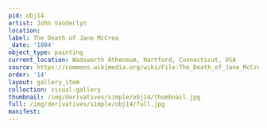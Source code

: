 ```yaml
---
pid: obj14
artist: John Vanderlyn
location: 
label: The Death of Jane McCrea
_date: '1804'
object_type: painting
current_location: Wadsworth Atheneum, Hartford, Connecticut, USA
source: https://commons.wikimedia.org/wiki/File:The_Death_of_Jane_McCrea_John_Vanderlyn_1804.jpeg
order: '14'
layout: gallery_item
collection: visual-gallery
thumbnail: /img/derivatives/simple/obj14/thumbnail.jpg
full: /img/derivatives/simple/obj14/full.jpg
manifest: 
---
```

